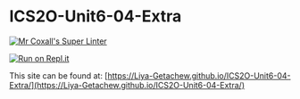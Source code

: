 # ICS2O-Unit6-04-Extra

[![Mr Coxall's Super Linter](https://github.com/Liya-Getachew/ICS2O-Unit6-04-Extra/workflows/Mr%20Coxall's%20Super%20Linter/badge.svg)](https://github.com/Liya-Getachew/ICS2O-Unit6-04-Extra/actions)

[![Run on Repl.it](https://repl.it/badge/github/Liya-Getachew/ICS2O-Unit6-04-Extra)](https://repl.it/github/Liya-Getachew/ICS2O-Unit6-04-Extra)

This site can be found at: [https://Liya-Getachew.github.io/ICS2O-Unit6-04-Extra/](https://Liya-Getachew.github.io/ICS2O-Unit6-04-Extra/)

